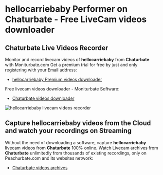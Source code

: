 # hellocarriebaby Performer on Chaturbate - Free LiveCam videos downloader

## Chaturbate Live Videos Recorder

Monitor and record livecam videos of **hellocarriebaby** from **Chaturbate** with Moniturbate.com
Get a premium trial for free by just and only registering with your Email address:
* [hellocarriebaby Premium videos downloader](https://moniturbate.com/request-demo-licence-key.html)

Free livecam videos downloader - Moniturbate Software:
* [Chaturbate videos downloader](https://moniturbate.com/moniturbate-download-software.html)

![hellocarriebaby livecam videos recorder](https://peachurnet.com/templates/moniturbate-software.png)


## Capture hellocarriebaby videos from the Cloud and watch your recordings on Streaming

Without the need of downloading a software, capture **hellocarriebaby** livecam videos from **Chaturbate** 100% online.
Watch Livecam archives from **Chaturbate** unlimitedly from thousands of existing recordings, only on Peachurbate.com and its websites network:
* [Chaturbate videos archives](https://peachurnet.com/)